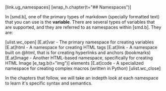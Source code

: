 [link.ug_namespaces]
[wrap_h.chapter(t="## Namespaces")]

In [smd.b], one of the primary types of markdown (specially formatted text) that you can use is the **variable**. There are several types of variables that are supported, and they are referred to as namespaces within [smd.b]. They are:

[ulist.wc_open]
[E.at]var - The primary namespace for creating variables
[E.at]html - A namespace for creating HTML tags
[E.at]link - A namespace built on @html, that is for creating hyperlinks and anchors (bookmarks)
[E.at]image - Another HTML-based namespace, specifically for creating HTML Image [e_tag.b(t="img")] elements
[E.at]code - A specialized namespace for creating complex macros (written in Python)
[ulist.wc_close]

In the chapters that follow, we will take an indepth look at each namespace to learn it's specific syntax and semantics.
